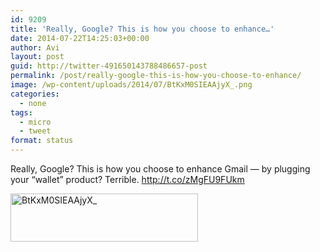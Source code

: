 ```yaml
---
id: 9209
title: 'Really, Google? This is how you choose to enhance…'
date: 2014-07-22T14:25:03+00:00
author: Avi
layout: post
guid: http://twitter-491650143788486657-post
permalink: /post/really-google-this-is-how-you-choose-to-enhance/
image: /wp-content/uploads/2014/07/BtKxM0SIEAAjyX_.png
categories:
  - none
tags:
  - micro
  - tweet
format: status
---
```

Really, Google? This is how you choose to enhance Gmail — by plugging your “wallet” product? Terrible. http://t.co/zMgFU9FUkm

<img width="300" height="77" src="http://aviflax.com/wp-content/uploads/2014/07/BtKxM0SIEAAjyX_.png" class="attachment-medium" alt="BtKxM0SIEAAjyX_" />